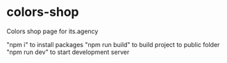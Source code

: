 # colors-shop
Colors shop page for its.agency

"npm i" to install packages
"npm run build" to build project to public folder
"npm run dev" to start development server
